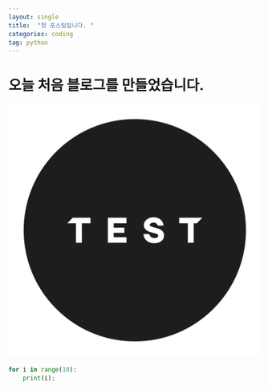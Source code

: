 ```yaml
---
layout: single
title:  "첫 포스팅입니다. "
categories: coding
tag: python
---
```


# 오늘 처음 블로그를 만들었습니다. 

![test.png](../images/test.png)


```python
for i in range(10):
    print(i); 

```